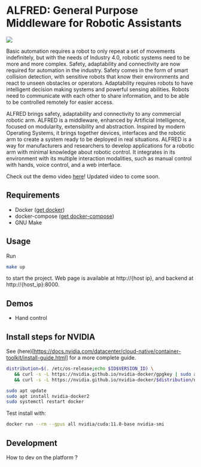 # ALFRED: General Purpose Middleware for Robotic Assistants


![](https://lh3.googleusercontent.com/JEOWY7b3WMAHVkF5KZLIHeB23qiwjvKzhWhWC9J5-x-8ZxOtSWnrIjf0i0tEbXrPixt26_uIJCs-0_4TrWsS=w1920-h592-rw)

Basic automation requires a robot to only repeat a set of movements indefinitely, but with the needs of Industry 4.0, robotic systems need to be more and more complex. Safety, adaptability and connectivity are now required for automation in the industry. Safety comes in the form of smart collision detection, with sensitive robots that know their environments and react to unseen obstacles or operators. Adaptability requires robots to have intelligent decision making systems and powerful sensing abilities. Robots need to communicate with each other to share information, and to be able to be controlled remotely for easier access.

ALFRED brings safety, adaptability and connectivity to any commercial robotic arm. ALFRED is a middleware, enhanced by Artificial Intelligence, focused on modularity, extensibility and abstraction. Inspired by modern Operating Systems, it brings together devices, interfaces and the robotic arm to create a system ready to be deployed in real situations. ALFRED is a way for manufacturers and researchers to develop applications for a robotic arm with minimal knowledge about robotic control. It integrates in its environment with its multiple interaction modalities, such as manual control with hands, voice control, and a web interface.

Check out the demo video [here](https://www.youtube.com/watch?v=6KcHh4nWJFI)! Updated video to come soon.

## Requirements

- Docker ([get docker](https://docs.docker.com/get-docker/))
- docker-compose ([get docker-compose](https://docs.docker.com/compose/install/))
- GNU Make

## Usage

Run

```bash
make up
```

to start the project. Web page is available at http://{host ip}, and backend at http://{host_ip}:8000.

## Demos

- Hand control

## Install steps for NVIDIA

See (here)[https://docs.nvidia.com/datacenter/cloud-native/container-toolkit/install-guide.html] for a more complete guide.

```bash
distribution=$(. /etc/os-release;echo $ID$VERSION_ID) \
   && curl -s -L https://nvidia.github.io/nvidia-docker/gpgkey | sudo apt-key add - \
   && curl -s -L https://nvidia.github.io/nvidia-docker/$distribution/nvidia-docker.list | sudo tee /etc/apt/sources.list.d/nvidia-docker.list

sudo apt update
sudo apt install nvidia-docker2
sudo systemctl restart docker
```

Test install with:

```bash
docker run --rm --gpus all nvidia/cuda:11.0-base nvidia-smi
```

## Development

How to dev on the platform ?
